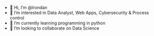 - 👋 Hi, I’m @lrondan
- 👀 I’m interested in Data Analyst, Web Apps, Cybersecurity & Process control
- 🌱 I’m currently learning programming in python
- 💞️ I’m looking to collaborate on Data Science

<!---
lrondan/lrondan is a ✨ special ✨ repository because its `README.md` (this file) appears on your GitHub profile.
You can click the Preview link to take a look at your changes.
--->
